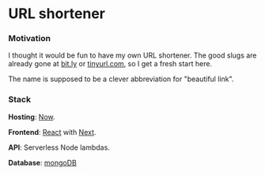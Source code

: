 # URL shortener

### Motivation

I thought it would be fun to have my own URL shortener.
The good slugs are already gone at [bit.ly](https://bitly.com/) or [tinyurl.com](https://tinyurl.com/), so I get a fresh start here.

The name is supposed to be a clever abbreviation for "beautiful link".

### Stack

**Hosting**: [Now](https://zeit.co/now).

**Frontend**: [React](https://reactjs.org/) with [Next](https://nextjs.org/).

**API**: Serverless Node lambdas.

**Database**: [mongoDB](https://www.mongodb.com/cloud)

